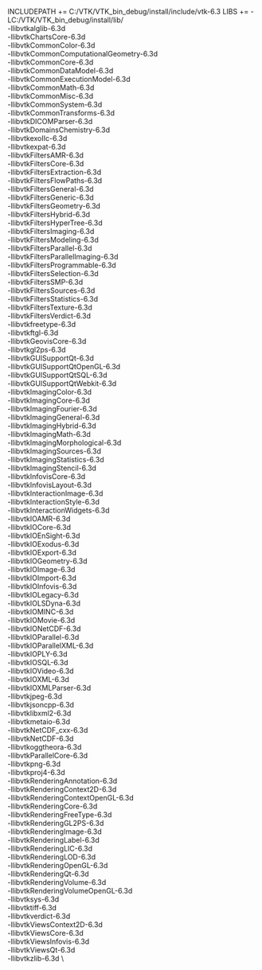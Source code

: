 INCLUDEPATH += C:/VTK/VTK_bin_debug/install/include/vtk-6.3
LIBS += -LC:/VTK/VTK_bin_debug/install/lib/ \
-llibvtkalglib-6.3d \
-llibvtkChartsCore-6.3d \
-llibvtkCommonColor-6.3d \
-llibvtkCommonComputationalGeometry-6.3d \
-llibvtkCommonCore-6.3d \
-llibvtkCommonDataModel-6.3d \
-llibvtkCommonExecutionModel-6.3d \
-llibvtkCommonMath-6.3d \
-llibvtkCommonMisc-6.3d \
-llibvtkCommonSystem-6.3d \
-llibvtkCommonTransforms-6.3d \
-llibvtkDICOMParser-6.3d \
-llibvtkDomainsChemistry-6.3d \
-llibvtkexoIIc-6.3d \
-llibvtkexpat-6.3d \
-llibvtkFiltersAMR-6.3d \
-llibvtkFiltersCore-6.3d \
-llibvtkFiltersExtraction-6.3d \
-llibvtkFiltersFlowPaths-6.3d \
-llibvtkFiltersGeneral-6.3d \
-llibvtkFiltersGeneric-6.3d \
-llibvtkFiltersGeometry-6.3d \
-llibvtkFiltersHybrid-6.3d \
-llibvtkFiltersHyperTree-6.3d \
-llibvtkFiltersImaging-6.3d \
-llibvtkFiltersModeling-6.3d \
-llibvtkFiltersParallel-6.3d \
-llibvtkFiltersParallelImaging-6.3d \
-llibvtkFiltersProgrammable-6.3d \
-llibvtkFiltersSelection-6.3d \
-llibvtkFiltersSMP-6.3d \
-llibvtkFiltersSources-6.3d \
-llibvtkFiltersStatistics-6.3d \
-llibvtkFiltersTexture-6.3d \
-llibvtkFiltersVerdict-6.3d \
-llibvtkfreetype-6.3d \
-llibvtkftgl-6.3d \
-llibvtkGeovisCore-6.3d \
-llibvtkgl2ps-6.3d \
-llibvtkGUISupportQt-6.3d \
-llibvtkGUISupportQtOpenGL-6.3d \
-llibvtkGUISupportQtSQL-6.3d \
-llibvtkGUISupportQtWebkit-6.3d \
-llibvtkImagingColor-6.3d \
-llibvtkImagingCore-6.3d \
-llibvtkImagingFourier-6.3d \
-llibvtkImagingGeneral-6.3d \
-llibvtkImagingHybrid-6.3d \
-llibvtkImagingMath-6.3d \
-llibvtkImagingMorphological-6.3d \
-llibvtkImagingSources-6.3d \
-llibvtkImagingStatistics-6.3d \
-llibvtkImagingStencil-6.3d \
-llibvtkInfovisCore-6.3d \
-llibvtkInfovisLayout-6.3d \
-llibvtkInteractionImage-6.3d \
-llibvtkInteractionStyle-6.3d \
-llibvtkInteractionWidgets-6.3d \
-llibvtkIOAMR-6.3d \
-llibvtkIOCore-6.3d \
-llibvtkIOEnSight-6.3d \
-llibvtkIOExodus-6.3d \
-llibvtkIOExport-6.3d \
-llibvtkIOGeometry-6.3d \
-llibvtkIOImage-6.3d \
-llibvtkIOImport-6.3d \
-llibvtkIOInfovis-6.3d \
-llibvtkIOLegacy-6.3d \
-llibvtkIOLSDyna-6.3d \
-llibvtkIOMINC-6.3d \
-llibvtkIOMovie-6.3d \
-llibvtkIONetCDF-6.3d \
-llibvtkIOParallel-6.3d \
-llibvtkIOParallelXML-6.3d \
-llibvtkIOPLY-6.3d \
-llibvtkIOSQL-6.3d \
-llibvtkIOVideo-6.3d \
-llibvtkIOXML-6.3d \
-llibvtkIOXMLParser-6.3d \
-llibvtkjpeg-6.3d \
-llibvtkjsoncpp-6.3d \
-llibvtklibxml2-6.3d \
-llibvtkmetaio-6.3d \
-llibvtkNetCDF_cxx-6.3d \
-llibvtkNetCDF-6.3d \
-llibvtkoggtheora-6.3d \
-llibvtkParallelCore-6.3d \
-llibvtkpng-6.3d \
-llibvtkproj4-6.3d \
-llibvtkRenderingAnnotation-6.3d \
-llibvtkRenderingContext2D-6.3d \
-llibvtkRenderingContextOpenGL-6.3d \
-llibvtkRenderingCore-6.3d \
-llibvtkRenderingFreeType-6.3d \
-llibvtkRenderingGL2PS-6.3d \
-llibvtkRenderingImage-6.3d \
-llibvtkRenderingLabel-6.3d \
-llibvtkRenderingLIC-6.3d \
-llibvtkRenderingLOD-6.3d \
-llibvtkRenderingOpenGL-6.3d \
-llibvtkRenderingQt-6.3d \
-llibvtkRenderingVolume-6.3d \
-llibvtkRenderingVolumeOpenGL-6.3d \
-llibvtksys-6.3d \
-llibvtktiff-6.3d \
-llibvtkverdict-6.3d \
-llibvtkViewsContext2D-6.3d \
-llibvtkViewsCore-6.3d \
-llibvtkViewsInfovis-6.3d \
-llibvtkViewsQt-6.3d \
-llibvtkzlib-6.3d \